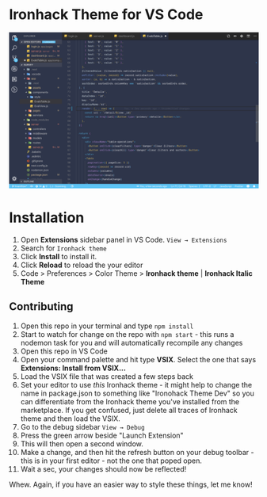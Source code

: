 # Ironhack Theme for VS Code

![theme](images/theme.png)

# Installation

1. Open **Extensions** sidebar panel in VS Code. `View → Extensions`
2. Search for `Ironhack theme` 
3. Click **Install** to install it.
4. Click **Reload** to reload the your editor
5. Code > Preferences > Color Theme > **Ironhack theme** | **Ironhack Italic Theme**

## Contributing

1. Open this repo in your terminal and type `npm install`
1. Start to watch for change on the repo with `npm start` - this runs a nodemon task for you and will automatically recompile any changes
1. Open this repo in VS Code
1. Open your command palette and hit type **VSIX**. Select the one that says **Extensions: Install from VSIX...**
1. Load the VSIX file that was created a few steps back
1. Set your editor to use _this_ Ironhack theme - it might help to change the name in package.json to something like "Ironohack Theme Dev" so you can differentiate from the Ironhack theme you've installed from the marketplace. If you get confused, just delete all traces of Ironhack theme and then load the VSIX.
1. Go to the debug sidebar `View → Debug`
1. Press the green arrow beside "Launch Extension"
1. This will then open a second window.
1. Make a change, and then hit the refresh button on your debug toolbar - this is in your first editor - not the one that poped open.
1. Wait a sec, your changes should now be reflected!

Whew. Again, if you have an easier way to style these things, let me know!